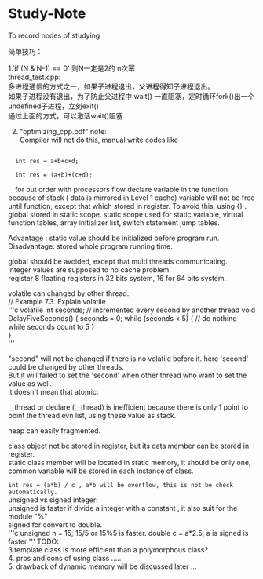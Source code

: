 # Study-Note  
To record nodes of studying  

简单技巧： 

1.'if (N & N-1) == 0' 则N一定是2的 n次幂  
thread_test.cpp:  
  多进程通信的方式之一，如果子进程退出，父进程得知子进程退出。  
  如果子进程没有退出，为了防止父进程中 wait() 一直阻塞，定时循环fork()出一个undefined子进程，立刻exit()  
  通过上面的方式，可以激活wait()阻塞  
  
2. "optimizing_cpp.pdf" note:  
  Compiler will not do this, manual write codes like    
  <code>
  int res = a+b+c+d;</br>    
  int res = (a+b)+(c+d);</br>  
  </code>
  for out order with processors flow      
  declare variable in the function because of stack ( data is mirrored in Level 1 cache)    
  variable will not be free until function, except that which stored in register. To avoid this, using {} .    
  global stored in static scope. static scope used for static variable, virtual function tables, array initializer list, switch statement jump tables.  
  
  Advantage : static value should be initialized before program run.  
  Disadvantage: stored whole program running time.  
  
  global should be avoided, except that multi threads communicating.  
  integer values are supposed to no cache problem.  
  register 8 floating registers in 32 bits system, 16 for 64 bits system.  
  
  volatile can changed by other thread.  
  // Example 7.3. Explain volatile  
  '''c
  volatile int seconds; // incremented every second by another thread
  void DelayFiveSeconds() {
    seconds = 0;
    while (seconds < 5) {
      // do nothing while seconds count to 5
    }  
  }  
  '''
  
"second" will not be changed if there is no volatile before it. here 'second' could be changed by other threads.  
But it will failed to set the 'second' when other thread who want to set the value as well.  
it doesn't mean that atomic.  

__thread or declare (__thread) is inefficient because there is only 1 point to point the thread evn list, using these value as stack.  

heap can easily fragmented.  

class object not be stored in register, but its data member can be stored in register.  
static class member will be located in static memory, it should be only one, common variable will be stored in each instance of class.  

`int res = (a*b) / c , a*b will be overflow, this is not be check automatically.`  
unsigned vs signed integer:  
unsigned is faster if divide a integer with a constant , it also suit for the module "%"  
signed for convert to double.  
'''c
unsigned n = 15;	15/5	or 15%5 is faster.
double c = a*2.5; a is signed is faster
'''
TODO:  
  3.template class is more efficient than a polymorphous class?    
  4. pros and cons of using class ......      
  5. drawback of dynamic memory will be discussed later ...  


